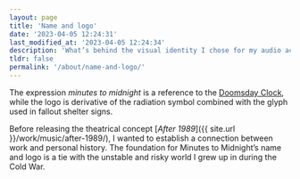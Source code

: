 ```yaml
---
layout: page
title: 'Name and logo'
date: '2023-04-05 12:24:31'
last_modified_at: '2023-04-05 12:24:34'
description: 'What’s behind the visual identity I chose for my audio activies.'
tldr: false
permalink: '/about/name-and-logo/'
---
```

The expression _minutes to midnight_ is a reference to the [Doomsday Clock](https://en.wikipedia.org/wiki/Doomsday_Clock), while the logo is derivative of the radiation symbol combined with the glyph used in fallout shelter signs.

Before releasing the theatrical concept [_After 1989_]({{ site.url }}/work/music/after-1989/), I wanted to establish a connection between work and personal history. The foundation for Minutes to Midnight’s name and logo is a tie with the unstable and risky world I grew up in during the Cold War.